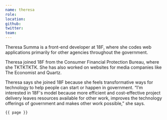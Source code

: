 ```yaml
---
name: theresa
role: 
location: 
github:
twitter:
team:
---
```


Theresa Summa is a front-end developer at 18F, where she codes web applications primarily for other agencies throughout the government. 

Theresa joined 18F from the Consumer Financial Protection Bureau, where she TKTKTKTK. She has also worked on websites for media companies like The Economist and Quartz.

Theresa says she joined 18F because she feels transformative ways for technology to help people can start or happen in government. “I'm interested in 18F's model because more efficient and cost-effective project delivery leaves resources available for other work, improves the technology offerings of government and makes other work possible,” she says.


<code>{{ page }}</code>